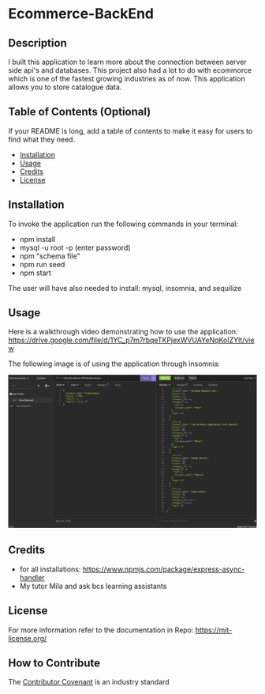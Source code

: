 # Ecommerce-BackEnd

## Description

I built this application to learn more about the connection between server side api's and databases. This project also had a lot to do with ecommorce which is one of the  fastest growing industries as of now. This application allows you to store catalogue data.

## Table of Contents (Optional)

If your README is long, add a table of contents to make it easy for users to find what they need.

- [Installation](#installation)
- [Usage](#usage)
- [Credits](#credits)
- [License](#license)

## Installation

To invoke the application run the following commands in your terminal: 
- npm install
- mysql -u root -p (enter password)
- npm "schema file"
- npm run seed
- npm start

The user will have also needed to install: mysql, insomnia, and sequilize

## Usage

Here is a walkthrough video demonstrating how to use the application: 
https://drive.google.com/file/d/1YC_p7m7rbqeTKPjexWVUAYeNqKoIZYlt/view

The following image is of using the application through insomnia:

![alt text](./images/insomnia.png)

## Credits

- for all installations: https://www.npmjs.com/package/express-async-handler
- My tutor Mila and ask bcs learning assistants

## License

For more information refer to the documentation in Repo: https://mit-license.org/


## How to Contribute

The [Contributor Covenant](https://www.contributor-covenant.org/) is an industry standard
